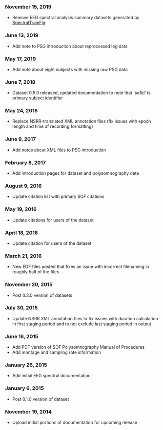 ### November 15, 2019

- Remove EEG spectral analysis summary datasets generated by [SpectralTrainFig](https://github.com/nsrr/SpectralTrainFig)

### June 13, 2019

- Add note to PSG introduction about reprocessed leg data

### May 17, 2019

- Add note about eight subjects with missing raw PSG data

### June 7, 2018

- Dataset 0.5.0 released, updated documentation to note that 'sofid' is primary subject identifier

### May 24, 2018

- Replace NSRR-translated XML annotation files (fix issues with epoch length and time of recording formatting)

### June 9, 2017

- Add notes about XML files to PSG introduction

### February 8, 2017

- Add introduction pages for dataset and polysomnography data

### August 9, 2016

- Update citation list with primary SOF citations

### May 19, 2016

- Update citations for users of the dataset

### April 18, 2016

- Update citation for users of the dataset

### March 21, 2016

- New EDF files posted that fixes an issue with incorrect filenaming in roughly half of the files

### November 20, 2015

- Post 0.3.0 version of datasets

### July 30, 2015

- Update NSRR XML annotation files to fix issues with duration calculation in first staging period and to not exclude last staging period in output

### June 16, 2015

- Add PDF version of SOF Polysomnography Manual of Procedures
- Add montage and sampling rate information

### January 26, 2015

- Add initial EEG spectral documentation

### January 6, 2015

- Post 0.1.0 version of dataset

### November 19, 2014

- Upload initial portions of documentation for upcoming release
